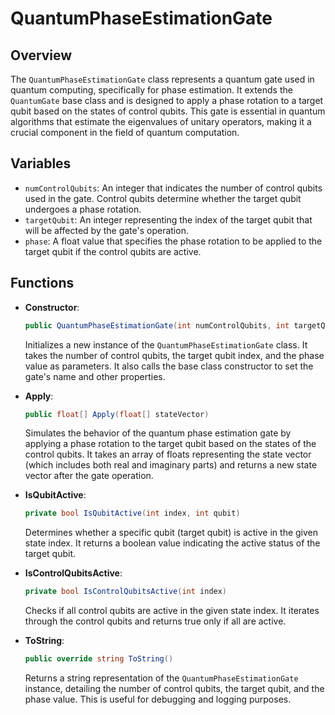 # QuantumPhaseEstimationGate

## Overview
The `QuantumPhaseEstimationGate` class represents a quantum gate used in quantum computing, specifically for phase estimation. It extends the `QuantumGate` base class and is designed to apply a phase rotation to a target qubit based on the states of control qubits. This gate is essential in quantum algorithms that estimate the eigenvalues of unitary operators, making it a crucial component in the field of quantum computation.

## Variables
- `numControlQubits`: An integer that indicates the number of control qubits used in the gate. Control qubits determine whether the target qubit undergoes a phase rotation.
- `targetQubit`: An integer representing the index of the target qubit that will be affected by the gate's operation.
- `phase`: A float value that specifies the phase rotation to be applied to the target qubit if the control qubits are active.

## Functions
- **Constructor**: 
  ```csharp
  public QuantumPhaseEstimationGate(int numControlQubits, int targetQubit, float phase)
  ```
  Initializes a new instance of the `QuantumPhaseEstimationGate` class. It takes the number of control qubits, the target qubit index, and the phase value as parameters. It also calls the base class constructor to set the gate's name and other properties.

- **Apply**: 
  ```csharp
  public float[] Apply(float[] stateVector)
  ```
  Simulates the behavior of the quantum phase estimation gate by applying a phase rotation to the target qubit based on the states of the control qubits. It takes an array of floats representing the state vector (which includes both real and imaginary parts) and returns a new state vector after the gate operation.

- **IsQubitActive**: 
  ```csharp
  private bool IsQubitActive(int index, int qubit)
  ```
  Determines whether a specific qubit (target qubit) is active in the given state index. It returns a boolean value indicating the active status of the target qubit.

- **IsControlQubitsActive**: 
  ```csharp
  private bool IsControlQubitsActive(int index)
  ```
  Checks if all control qubits are active in the given state index. It iterates through the control qubits and returns true only if all are active.

- **ToString**: 
  ```csharp
  public override string ToString()
  ```
  Returns a string representation of the `QuantumPhaseEstimationGate` instance, detailing the number of control qubits, the target qubit, and the phase value. This is useful for debugging and logging purposes.